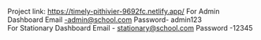 Project link: https://timely-pithivier-9692fc.netlify.app/
For Admin Dashboard  Email -admin@school.com   Password- admin123                                                                                                                            
For Stationary Dashboard  Email - stationary@school.com Password -12345
